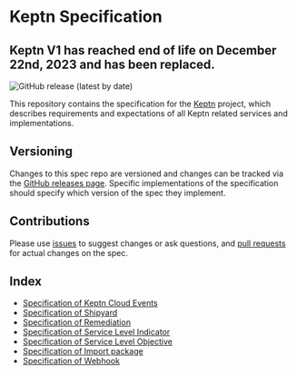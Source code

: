 # Keptn Specification

## Keptn V1 has reached end of life on December 22nd, 2023 and has been replaced.

![GitHub release (latest by date)](https://img.shields.io/github/v/release/keptn/spec)

This repository contains the specification for the [Keptn](https://keptn.sh) project, which describes requirements and expectations of all Keptn related services and implementations.

## Versioning

Changes to this spec repo are versioned and changes can be tracked via the [GitHub releases page](https://github.com/keptn/spec/releases). Specific implementations of the specification should specify which version of the spec they implement.

## Contributions

Please use [issues](https://github.com/keptn/spec/issues) to suggest changes or ask questions, and [pull requests](https://github.com/keptn/spec/pulls) for actual changes on the spec.

## Index

* [Specification of Keptn Cloud Events](cloudevents.md)
* [Specification of Shipyard](shipyard.md)
* [Specification of Remediation](remediation.md)
* [Specification of Service Level Indicator](service_level_indicator.md)
* [Specification of Service Level Objective](service_level_objective.md)
* [Specification of Import package](import_package.md)
* [Specification of Webhook](webhook.md)
